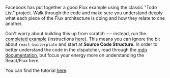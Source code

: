 Facebook has put together a good Flux example using the classic "Todo List"
project. Walk through the code and make sure you understand deeply what each
piece of the Flux architecture is doing and how they relate to one another.

Don't worry about building this up from scratch --- instead, run the 
[completed example][example-link] (instructions [here][instructions-link]). 
This means you can ignore the bit about `react-boilerplate` and start at 
**Source Code Structure**. In order to better understand the code in the 
dispatcher, read through the [mdn documentation][mdn-promises], but focus your
energy more on understanding the React/Flux here.

You can find the tutorial [here][flux-todo-tutorial].

[example-link]: https://github.com/facebook/flux/tree/master/examples/flux-todomvc/
[instructions-link]: readings/how_to_run.md
[mdn-promises]: https://developer.mozilla.org/en-US/docs/Web/JavaScript/Reference/Global_Objects/Promise
[flux-todo-tutorial]: https://facebook.github.io/flux/docs/todo-list.html#content